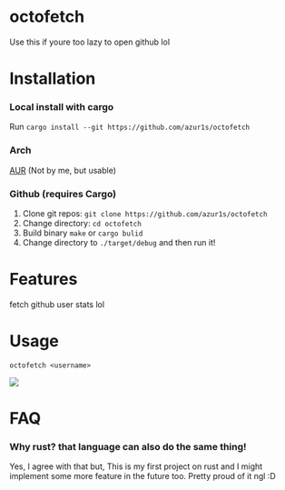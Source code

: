 # octofetch

Use this if youre too lazy to open github lol

# Installation

### Local install with cargo

Run `cargo install --git https://github.com/azur1s/octofetch`

### Arch

[AUR](https://aur.archlinux.org/packages/?O=0&K=octofetch) (Not by me, but usable)

### Github (requires Cargo)

1. Clone git repos: ```git clone https://github.com/azur1s/octofetch```
2. Change directory: ```cd octofetch```
3. Build binary ```make``` or ```cargo bulid```
4. Change directory to ```./target/debug``` and then run it!

# Features

fetch github user stats lol

# Usage
```octofetch <username>```

<img src=https://taku.n1ko23.moe/static/attachments/1635502055170-image.png>

# FAQ

### Why rust? that language can also do the same thing!

Yes, I agree with that but, This is my first project
on rust and I might implement some more feature in the
future too. Pretty proud of it ngl :D
